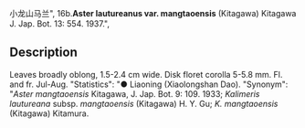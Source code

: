 小龙山马兰",
16b.**Aster lautureanus var. mangtaoensis** (Kitagawa) Kitagawa J. Jap. Bot. 13: 554. 1937.",

## Description
Leaves broadly oblong, 1.5-2.4 cm wide. Disk floret corolla 5-5.8 mm. Fl. and fr. Jul-Aug.
  "Statistics": "● Liaoning (Xiaolongshan Dao).
  "Synonym": "*Aster mangtaoensis* Kitagawa, J. Jap. Bot. 9: 109. 1933; *Kalimeris lautureana* subsp. *mangtaoensis* (Kitagawa) H. Y. Gu; *K. mangtaoensis* (Kitagawa) Kitamura.
